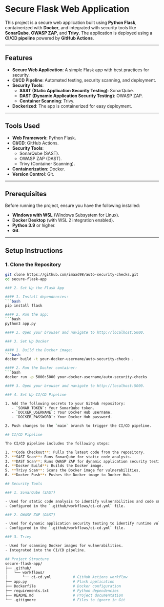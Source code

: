 # Secure Flask Web Application

This project is a secure web application built using **Python Flask**, containerized with **Docker**, and integrated with security tools like **SonarQube**, **OWASP ZAP**, and **Trivy**. The application is deployed using a **CI/CD pipeline** powered by **GitHub Actions**.

---

## Features

- **Secure Web Application**: A simple Flask app with best practices for security.
- **CI/CD Pipeline**: Automated testing, security scanning, and deployment.
- **Security Tools**:
  - **SAST (Static Application Security Testing)**: SonarQube.
  - **DAST (Dynamic Application Security Testing)**: OWASP ZAP.
  - **Container Scanning**: Trivy.
- **Dockerized**: The app is containerized for easy deployment.

---

## Tools Used

- **Web Framework**: Python Flask.
- **CI/CD**: GitHub Actions.
- **Security Tools**:
  - SonarQube (SAST).
  - OWASP ZAP (DAST).
  - Trivy (Container Scanning).
- **Containerization**: Docker.
- **Version Control**: Git.

---

## Prerequisites

Before running the project, ensure you have the following installed:

- **Windows with WSL** (Windows Subsystem for Linux).
- **Docker Desktop** (with WSL 2 integration enabled).
- **Python 3.9** or higher.
- **Git**.

---

## Setup Instructions

### 1. Clone the Repository

```bash
git clone https://github.com/imaad98/auto-security-checks.git
cd secure-flask-app

### 2. Set Up the Flask App

#### 1. Install dependencies:
```bash
pip install flask

#### 2. Run the app:
```bash
python3 app.py

#### 3. Open your browser and navigate to http://localhost:5000.

### 3. Set Up Docker

#### 1. Build the Docker image:
```bash
docker build -t your-docker-username/auto-security-checks .

#### 2. Run the Docker container:
```bash
docker run -p 5000:5000 your-docker-username/auto-security-checks

#### 3. Open your browser and navigate to http://localhost:5000.

### 4. Set Up CI/CD Pipeline

1. Add the following secrets to your GitHub repository:
   - `SONAR_TOKEN`: Your SonarQube token.
   - `DOCKER_USERNAME`: Your Docker Hub username.
   - `DOCKER_PASSWORD`: Your Docker Hub password.

2. Push changes to the `main` branch to trigger the CI/CD pipeline.

## CI/CD Pipeline

The CI/CD pipeline includes the following steps:

1. **Code Checkout**: Pulls the latest code from the repository.
2. **SAST Scan**: Runs SonarQube for static code analysis.
3. **DAST Scan**: Runs OWASP ZAP for dynamic application security testing.
4. **Docker Build**: Builds the Docker image.
5. **Trivy Scan**: Scans the Docker image for vulnerabilities.
6. **Docker Push**: Pushes the Docker image to Docker Hub.

## Security Tools

### 1. SonarQube (SAST)

- Used for static code analysis to identify vulnerabilities and code smells.
- Configured in the `.github/workflows/ci-cd.yml` file.

### 2. OWASP ZAP (DAST)

- Used for dynamic application security testing to identify runtime vulnerabilities.
- Configured in the `.github/workflows/ci-cd.yml` file.

### 3. Trivy

- Used for scanning Docker images for vulnerabilities.
- Integrated into the CI/CD pipeline.

## Project Structure
secure-flask-app/
├── .github/
│   └── workflows/
│       └── ci-cd.yml          # GitHub Actions workflow
├── app.py                     # Flask application
├── Dockerfile                 # Docker configuration
├── requirements.txt           # Python dependencies
├── README.md                  # Project documentation
└── .gitignore                 # Files to ignore in Git




